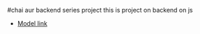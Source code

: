 #chai aur backend series project
this is project on backend on js
- [Model link](https://app.eraser.io/workspace/YtPqZ1VogxGy1jzIDkzj?origin=share)